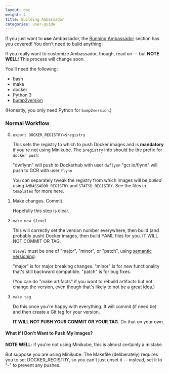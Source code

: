 ```yaml
---
layout: doc
weight: 4
title: Building Ambassador
categories: user-guide
---
```


If you just want to **use** Ambassador, the [Running Ambassador](running.md) section has you covered! You don't need to build anything.

If you really want to customize Ambassador, though, read on &mdash; but **NOTE WELL**! This process will change soon.

You'll need the following:

- bash
- make
- docker
- Python 3
- [bump2version](https://pypi.python.org/pypi/bump2version)

(Honestly, you only need Python for `bump2version`.)

### Normal Workflow

0. `export DOCKER_REGISTRY=$registry`

   This sets the registry to which to push Docker images and is **mandatory** if you're not using Minikube. The `$registry` info should be the prefix for `docker push`:

   "dwflynn" will push to Dockerhub with user `dwflynn`
   "gcr.io/flynn" will push to GCR with user `flynn`

   You can separately tweak the registry from which images will be _pulled_ using `AMBASSADOR_REGISTRY` and `STATSD_REGISTRY`. See the files in `templates` for more here.

1. Make changes. Commit.

   Hopefully this step is clear.

2. `make new-$level`

   This will correctly set the version number everywhere, then build (and probably push) Docker images, then build YAML files for you. IT WILL NOT COMMIT OR TAG.

   `$level` must be one of "major", "minor", or "patch", using [semantic versioning](http://semver.org/):

   "major" is for major breaking changes.
   "minor" is for new functionality that's still backward compatible.
   "patch" is for bug fixes.

   (You can do "make artifacts" if you want to rebuild artifacts but not change the version, even though that's likely to not be a great idea.)

3. `make tag`

   Do this once you're happy with everything. It will commit (if need be) and then create a Git tag for your version.

   **IT WILL NOT PUSH YOUR COMMIT OR YOUR TAG.** Do that on your own.

#### What if I Don't Want to Push My Images?

**NOTE WELL**: if you're not using Minikube, this is almost certainly a mistake.

But suppose you are using Minikube. The Makefile (deliberately) requires you to set DOCKER_REGISTRY, so you can't just unset it -- instead, set it to "-" to prevent any pushes.
